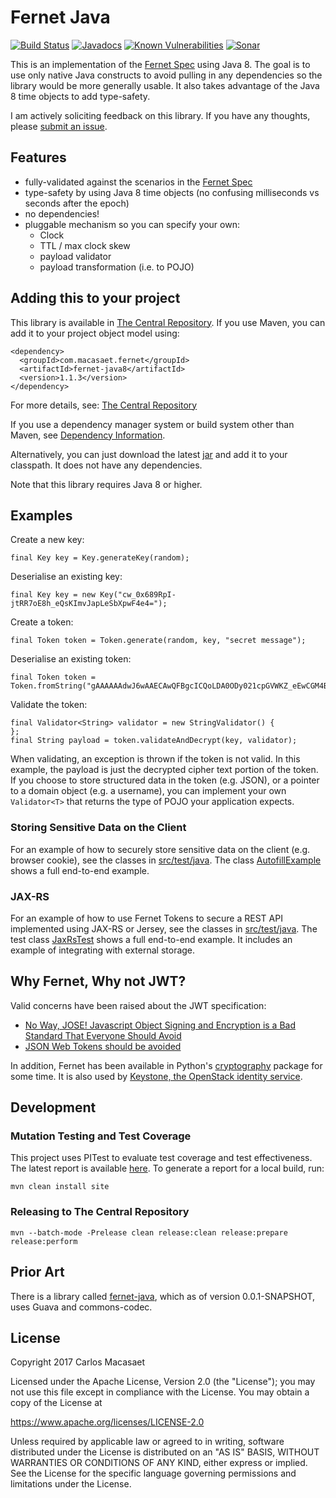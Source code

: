 # Fernet Java

[![Build Status](https://travis-ci.org/l0s/fernet-java8.svg?branch=master)](https://travis-ci.org/l0s/fernet-java8)
[![Javadocs](https://javadoc.io/badge/com.macasaet.fernet/fernet-java8.svg)](https://javadoc.io/doc/com.macasaet.fernet/fernet-java8)
[![Known Vulnerabilities](https://snyk.io/test/github/l0s/fernet-java8/badge.svg?targetFile=pom.xml)](https://snyk.io/test/github/l0s/fernet-java8?targetFile=pom.xml)
[![Sonar](https://sonarcloud.io/api/project_badges/measure?project=com.macasaet.fernet%3Afernet-java&metric=alert_status)](https://sonarcloud.io/dashboard?id=com.macasaet.fernet%3Afernet-java)

This is an implementation of the
[Fernet Spec](https://github.com/fernet/spec) using Java 8.
The goal is to use only native Java constructs to avoid pulling in any
dependencies so the library would be more generally usable. It also takes
advantage of the Java 8 time objects to add type-safety.

I am actively soliciting feedback on this library. If you have any thoughts,
please [submit an issue](https://github.com/l0s/fernet-java8/issues).

## Features
* fully-validated against the scenarios in the [Fernet Spec](https://github.com/fernet/spec)
* type-safety by using Java 8 time objects (no confusing milliseconds vs seconds after the epoch)
* no dependencies!
* pluggable mechanism so you can specify your own:
    * Clock
    * TTL / max clock skew
    * payload validator
    * payload transformation (i.e. to POJO)

## Adding this to your project

This library is available in
[The Central Repository](https://repo1.maven.org/maven2/com/macasaet/fernet/fernet-java8/).
If you use Maven, you can add it to your project object model using:

    <dependency>
      <groupId>com.macasaet.fernet</groupId>
      <artifactId>fernet-java8</artifactId>
      <version>1.1.3</version>
    </dependency>

For more details, see: 
[The Central Repository](https://search.maven.org/#artifactdetails%7Ccom.macasaet.fernet%7Cfernet-java8%7C1.0.0%7Cjar)

If you use a dependency manager system or build system other than Maven, see
[Dependency Information](https://l0s.github.io/fernet-java8/dependency-info.html).

Alternatively, you can just download the latest
[jar](https://github.com/l0s/fernet-java8/releases) and add it to your
classpath. It does not have any dependencies.

Note that this library requires Java 8 or higher.

## Examples

Create a new key:

    final Key key = Key.generateKey(random);

Deserialise an existing key:

    final Key key = new Key("cw_0x689RpI-jtRR7oE8h_eQsKImvJapLeSbXpwF4e4=");

Create a token:

    final Token token = Token.generate(random, key, "secret message");

Deserialise an existing token:

    final Token token = Token.fromString("gAAAAAAdwJ6wAAECAwQFBgcICQoLDA0ODy021cpGVWKZ_eEwCGM4BLLF_5CV9dOPmrhuVUPgJobwOz7JcbmrR64jVmpU4IwqDA==");

Validate the token:

    final Validator<String> validator = new StringValidator() {
    };
    final String payload = token.validateAndDecrypt(key, validator);

When validating, an exception is thrown if the token is not valid.  In this
example, the payload is just the decrypted cipher text portion of the token.
If you choose to store structured data in the token (e.g. JSON), or a
pointer to a domain object (e.g. a username), you can implement your own
`Validator<T>` that returns the type of POJO your application expects.

### Storing Sensitive Data on the Client

For an example of how to securely store sensitive data on the client (e.g. browser cookie), see the classes in
[src/test/java](https://github.com/l0s/fernet-java8/tree/master/src/test/java/com/macasaet/fernet/example/autofill). The class 
[AutofillExample](https://github.com/l0s/fernet-java8/blob/master/src/test/java/com/macasaet/fernet/example/autofill/AutofillExample.java) 
shows a full end-to-end example.

### JAX-RS

For an example of how to use Fernet Tokens to secure a REST API implemented
using  JAX-RS or Jersey, see the classes in
[src/test/java](https://github.com/l0s/fernet-java8/tree/master/src/test/java/com/macasaet/fernet/example/jaxrs).
The test class
[JaxRsTest](https://github.com/l0s/fernet-java8/blob/master/src/test/java/com/macasaet/fernet/example/jaxrs/JaxRsTest.java)
shows a full end-to-end example. It includes an example of integrating with
external storage.

## Why Fernet, Why not JWT?

Valid concerns have been raised about the JWT specification:
* [No Way, JOSE! Javascript Object Signing and Encryption is a Bad Standard That Everyone Should Avoid](https://paragonie.com/blog/2017/03/jwt-json-web-tokens-is-bad-standard-that-everyone-should-avoid)
* [JSON Web Tokens should be avoided](https://news.ycombinator.com/item?id=13865459)

In addition, Fernet has been available in Python's
[cryptography](https://github.com/pyca/cryptography) package for some time.
It is also used by
[Keystone, the OpenStack identity service](https://docs.openstack.org/keystone/latest/admin/identity-fernet-token-faq.html).

## Development

### Mutation Testing and Test Coverage

This project uses PITest to evaluate test coverage and test effectiveness.
The latest report is available [here](https://l0s.github.io/fernet-java8/fernet-java8/pit-reports/).
To generate a report for a local build, run:

    mvn clean install site

### Releasing to The Central Repository

    mvn --batch-mode -Prelease clean release:clean release:prepare release:perform

## Prior Art

There is a library called
[fernet-java](https://github.com/trancee/fernet-java/), which as of version
0.0.1-SNAPSHOT, uses Guava and commons-codec.

## License

   Copyright 2017 Carlos Macasaet

   Licensed under the Apache License, Version 2.0 (the "License");
   you may not use this file except in compliance with the License.
   You may obtain a copy of the License at

   https://www.apache.org/licenses/LICENSE-2.0

   Unless required by applicable law or agreed to in writing, software
   distributed under the License is distributed on an "AS IS" BASIS,
   WITHOUT WARRANTIES OR CONDITIONS OF ANY KIND, either express or implied.
   See the License for the specific language governing permissions and
   limitations under the License.
